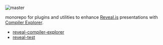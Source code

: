 ![master](https://github.com/dvirtz/reveal-compiler-explorer/workflows/master/badge.svg)

monorepo for plugins and utilities to enhance [Reveal.js](https://revealjs.com/) presentations with [Compiler Explorer](https://godbolt.org).

- [reveal-compiler-explorer](/packages/reveal-compiler-explorer)
- [reveal-test](/packages/reveal-test)
